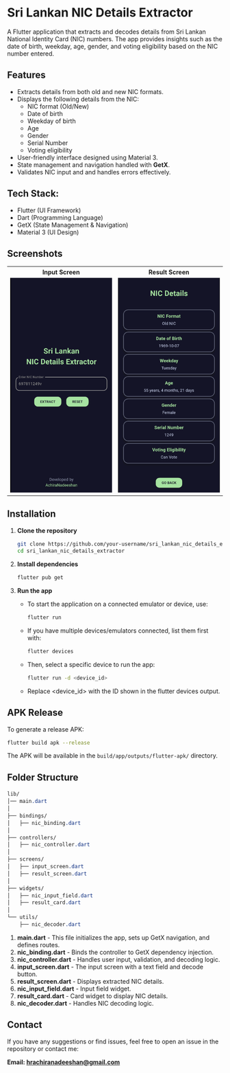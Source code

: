 # Sri Lankan NIC Details Extractor

A Flutter application that extracts and decodes details from Sri Lankan National Identity Card (NIC) numbers. The app provides insights such as the date of birth, weekday, age, gender, and voting eligibility based on the NIC number entered.

## Features

- Extracts details from both old and new NIC formats.
- Displays the following details from the NIC:
  - NIC format (Old/New)
  - Date of birth
  - Weekday of birth
  - Age
  - Gender
  - Serial Number
  - Voting eligibility
- User-friendly interface designed using Material 3.
- State management and navigation handled with **GetX**.
- Validates NIC input and and handles errors effectively.

## Tech Stack:

- Flutter (UI Framework)
- Dart (Programming Language)
- GetX (State Management & Navigation)
- Material 3 (UI Design)

## Screenshots

<div align="center">

<table>
  <tr>
    <th><strong>Input Screen</strong></th>
    <th><strong>Result Screen</strong></th>
  </tr>
  <tr>
    <td align="center"><img src="assets/input_screen.png" width="250"></td>
    <td align="center"><img src="assets/result_screen.png" width="250"></td>
  </tr>
</table>

</div>



## Installation

1. **Clone the repository**
    ```sh
    git clone https://github.com/your-username/sri_lankan_nic_details_extractor.git
    cd sri_lankan_nic_details_extractor
    ```

2. **Install dependencies**
    ```sh
    flutter pub get
    ```
3. **Run the app**
    - To start the application on a connected emulator or device, use:

        ```sh
        flutter run
        ```

    - If you have multiple devices/emulators connected, list them first with:

        ```sh
        flutter devices
        ```
    - Then, select a specific device to run the app:
        ```sh
        flutter run -d <device_id>
        ```
    - Replace <device_id> with the ID shown in the flutter devices output.

## APK Release
To generate a release APK:

```sh
flutter build apk --release
```
The APK will be available in the ```build/app/outputs/flutter-apk/``` directory.

## Folder Structure
```css
lib/
│── main.dart
│
├── bindings/
│   ├── nic_binding.dart
│
├── controllers/
│   ├── nic_controller.dart
│
├── screens/
│   ├── input_screen.dart
│   ├── result_screen.dart
│
├── widgets/
│   ├── nic_input_field.dart
│   ├── result_card.dart
│
└── utils/
    ├── nic_decoder.dart
```

1. **main.dart** - This file initializes the app, sets up GetX navigation, and defines routes.
2. **nic_binding.dart** - Binds the controller to GetX dependency injection.
3. **nic_controller.dart** - Handles user input, validation, and decoding logic.
4. **input_screen.dart** - The input screen with a text field and decode button.
5. **result_screen.dart** - Displays extracted NIC details.
6. **nic_input_field.dart** - Input field widget.
7. **result_card.dart** - Card widget to display NIC details.
8. **nic_decoder.dart** - Handles NIC decoding logic.

## Contact
If you have any suggestions or find issues, feel free to open an issue in the repository or contact me:

**Email: hrachiranadeeshan@gmail.com**
